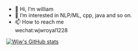 - 👋 Hi, I’m william
- 👀 I’m interested in NLP/ML, cpp, java and so on.
- 📫 How to reach me  
wechat:wjwroyal1228


[![Wjw's GitHub stats](https://github-readme-stats.vercel.app/api?username=wjw136)](https://github.com/anuraghazra/github-readme-stats)


<!---
wjw136/wjw136 is a ✨ special ✨ repository because its `README.md` (this file) appears on your GitHub profile.
You can click the Preview link to take a look at your changes.
--->

